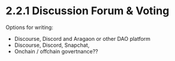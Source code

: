 # 2.2.1 Discussion Forum & Voting

Options for writing:&#x20;

* Discourse, Discord and Aragaon or other DAO platform
* Discourse, Discord, Snapchat,&#x20;
* Onchain / offchain govertnance??
